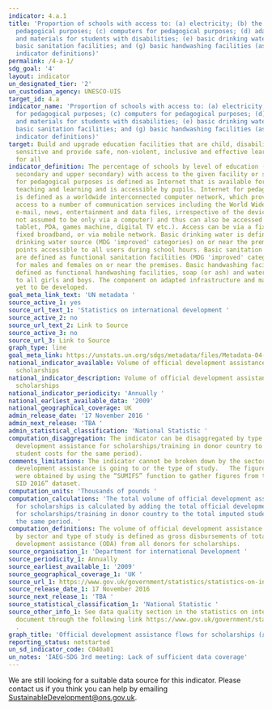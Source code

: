 ```yaml
---
indicator: 4.a.1
title: 'Proportion of schools with access to: (a) electricity; (b) the Internet for
  pedagogical purposes; (c) computers for pedagogical purposes; (d) adapted infrastructure
  and materials for students with disabilities; (e) basic drinking water; (f) single-sex
  basic sanitation facilities; and (g) basic handwashing facilities (as per the WASH
  indicator definitions)'
permalink: /4-a-1/
sdg_goal: '4'
layout: indicator
un_designated_tier: '2'
un_custodian_agency: UNESCO-UIS
target_id: 4.a
indicator_name: 'Proportion of schools with access to: (a) electricity; (b) the Internet
  for pedagogical purposes; (c) computers for pedagogical purposes; (d) adapted infrastructure
  and materials for students with disabilities; (e) basic drinking water; (f) single-sex
  basic sanitation facilities; and (g) basic handwashing facilities (as per the WASH
  indicator definitions)'
target: Build and upgrade education facilities that are child, disability and gender
  sensitive and provide safe, non-violent, inclusive and effective learning environments
  for all
indicator_definition: The percentage of schools by level of education (primary, lower
  secondary and upper secondary) with access to the given facility or service. Internet
  for pedagogical purposes is defined as Internet that is available for enhancing
  teaching and learning and is accessible by pupils. Internet for pedagogical purposes
  is defined as a worldwide interconnected computer network, which provides pupils
  access to a number of communication services including the World Wide Web and carries
  e-mail, news, entertainment and data files, irrespective of the device used (i.e.
  not assumed to be only via a computer) and thus can also be accessed by mobile telephone,
  tablet, PDA, games machine, digital TV etc.). Access can be via a fixed narrowband,
  fixed broadband, or via mobile network. Basic drinking water is defined as a functional
  drinking water source (MDG 'improved' categories) on or near the premises and water
  points accessible to all users during school hours. Basic sanitation facilities
  are defined as functional sanitation facilities (MDG 'improved' categories) separated
  for males and females on or near the premises. Basic handwashing facilities are
  defined as functional handwashing facilities, soap (or ash) and water available
  to all girls and boys. The component on adapted infrastructure and materials is
  yet to be developed.
goal_meta_link_text: 'UN metadata '
source_active_1: yes
source_url_text_1: 'Statistics on international development '
source_active_2: no
source_url_text_2: Link to Source
source_active_3: no
source_url_3: Link to Source
graph_type: line
goal_meta_link: https://unstats.un.org/sdgs/metadata/files/Metadata-04-0B-01.pdf
national_indicator_available: Volume of official development assistance flows for
  scholarships
national_indicator_description: Volume of official development assistance flows for
  scholarships
national_indicator_periodicity: 'Annually '
national_earliest_available_data: '2009'
national_geographical_coverage: UK
admin_release_date: '17 November 2016 '
admin_next_release: 'TBA '
admin_statistical_classification: 'National Statistic '
computation_disaggregation: The indicator can be disaggregated by type of aid (official
  development assistance for scholarships/training in donor country to the total imputed
  student costs for the same period).
comments_limitations: The indicator cannot be broken down by the sector the official
  development assistance is going to or the type of study.   The figures for the indicator
  were obtained by using the “SUMIFS” function to gather figures from the “data underlying
  SID 2016” dataset.
computation_units: 'Thousands of pounds '
computation_calculations: 'The total volume of official development assistance flows
  for scholarships is calculated by adding the total official development assistance
  for scholarships/training in donor country to the total imputed student costs for
  the same period. '
computation_definitions: The volume of official development assistance flows for scholarships
  by sector and type of study is defined as gross disbursements of total official
  development assistance (ODA) from all donors for scholarships.
source_organisation_1: 'Department for international Development '
source_periodicity_1: Annually
source_earliest_available_1: '2009'
source_geographical_coverage_1: 'UK '
source_url_1: https://www.gov.uk/government/statistics/statistics-on-international-development-2016
source_release_date_1: 17 November 2016
source_next_release_1: 'TBA '
source_statistical_classification_1: 'National Statistic '
source_other_info_1: See data quality section in the statistics on international development
  document through the following link https://www.gov.uk/government/statistics/statistics-on-international-development-2016
  .
graph_title: 'Official development assistance flows for scholarships (£000s) '
reporting_status: notstarted
un_sd_indicator_code: C040a01
un_notes: 'IAEG-SDG 3rd meeting: Lack of sufficient data coverage'
---
```


We are still looking for a suitable data source for this indicator. Please contact us if you think you can help by emailing <a href="mailto:SustainableDevelopment@ons.gov.uk">SustainableDevelopment@ons.gov.uk</a>.


